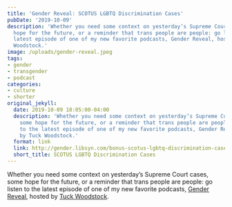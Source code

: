 ```yaml
---
title: 'Gender Reveal: SCOTUS LGBTQ Discrimination Cases'
pubDate: '2019-10-09'
description: 'Whether you need some context on yesterday’s Supreme Court cases, some
  hope for the future, or a reminder that trans people are people: go listen to the
  latest episode of one of my new favorite podcasts, Gender Reveal, hosted by Tuck
  Woodstock.'
image: /uploads/gender-reveal.jpeg
tags:
- gender
- transgender
- podcast
categories:
- culture
- shorter
original_jekyll:
  date: 2019-10-09 18:05:00-04:00
  description: 'Whether you need some context on yesterday’s Supreme Court cases,
    some hope for the future, or a reminder that trans people are people: go listen
    to the latest episode of one of my new favorite podcasts, Gender Reveal, hosted
    by Tuck Woodstock.'
  format: link
  link: http://gender.libsyn.com/bonus-scotus-lgbtq-discrimination-cases
  short_title: SCOTUS LGBTQ Discrimination Cases
---
```


Whether you need some context on yesterday’s Supreme Court cases, some hope for the future, or a reminder that trans people are people: go listen to the latest episode of one of my new favorite podcasts, [Gender Reveal](https://www.genderpodcast.com), hosted by [Tuck Woodstock](https://tuckwoodstock.com).
